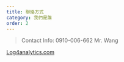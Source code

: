 ```yaml
---
title: 聯絡方式
category: 我們是誰
order: 2
---
```


> Contact Info: 0910-006-662 Mr. Wang 

[Log4analytics.com](http://log4analytics.com)
